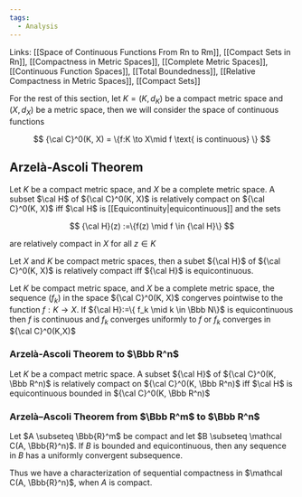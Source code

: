 ```yaml
---
tags:
  - Analysis
---
```

Links: [[Space of Continuous Functions From Rn to Rm]], [[Compact Sets in Rn]], [[Compactness in Metric Spaces]], [[Complete Metric Spaces]], [[Continuous Function Spaces]], [[Total Boundedness]], [[Relative Compactness in Metric Spaces]], [[Compact Sets]]

For the rest of this section, let $K=(K, d_K)$ be a compact metric space and $(X, d_X)$ be a metric space, then we will consider the space of continuous functions

$$ {\cal C}^0(K, X) = \{f:K \to X\mid f \text{ is continuous} \} $$
## Arzelà-Ascoli Theorem
Let $K$ be a compact metric space, and $X$ be a complete metric space. A subset $\cal H$ of ${\cal C}^0(K, X)$ is relatively compact on ${\cal C}^0(K, X)$ iff $\cal H$ is [[Equicontinuity|equicontinuous]] and the sets

$$ {\cal H}(z) :=\{f(z) \mid f \in {\cal H}\} $$

are relatively compact in $X$ for all $z \in K$

Let $X$ and $K$ be compact metric spaces, then a subet ${\cal H}$ of ${\cal C}^0(K, X)$ is relatively compact iff ${\cal H}$ is equicontinuous.

Let $K$ be compact metric space, and $X$ be a complete metric space, the sequence $(f_k)$ in the space ${\cal C}^0(K, X)$ congerves pointwise to the function $f:K \to X$. If ${\cal H}:=\{ f_k \mid k \in \Bbb N\}$ is equicontinuous then $f$ is continuous and $f_k$ converges uniformly to $f$ or $f_k$ converges in ${\cal C}^0(K,X)$

### Arzelà-Ascoli Theorem to $\Bbb R^n$

Let $K$ be a compact metric space. A subset ${\cal H}$ of ${\cal C}^0(K, \Bbb R^n)$ is relatively compact on ${\cal C}^0(K, \Bbb R^n)$ iff $\cal H$ is equicontinuous bounded in ${\cal C}^0(K, \Bbb R^n)$

### **Arzelà–Ascoli** Theorem from $\Bbb R^m$ to $\Bbb R^n$
Let $A \subseteq \Bbb{R}^m$ be compact and let $B \subseteq \mathcal C(A, \Bbb{R}^n)$. If $B$ is bounded and equicontinuous, then any sequence in $B$ has a uniformly convergent subsequence.

Thus we have a characterization of sequential compactness in $\mathcal C(A, \Bbb{R}^n)$, when $A$ is compact.